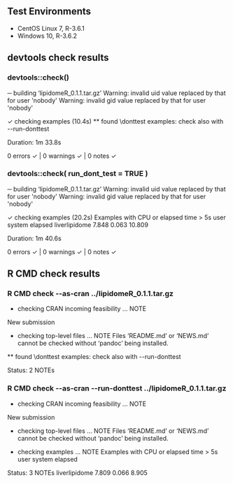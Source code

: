 ## Test Environments

* CentOS Linux 7, R-3.6.1
* Windows 10, R-3.6.2

## devtools check results

### devtools::check()

─  building ‘lipidomeR_0.1.1.tar.gz’
   Warning: invalid uid value replaced by that for user 'nobody'
   Warning: invalid gid value replaced by that for user 'nobody'

✓  checking examples (10.4s)
   ** found \donttest examples: check also with --run-donttest
   
Duration: 1m 33.8s

0 errors ✓ | 0 warnings ✓ | 0 notes ✓

### devtools::check( run_dont_test = TRUE )

─  building ‘lipidomeR_0.1.1.tar.gz’
   Warning: invalid uid value replaced by that for user 'nobody'
   Warning: invalid gid value replaced by that for user 'nobody'
   
✓  checking examples (20.2s)
   Examples with CPU or elapsed time > 5s
                  user system elapsed
   liverlipidome 7.848  0.063  10.809

Duration: 1m 40.6s

0 errors ✓ | 0 warnings ✓ | 0 notes ✓

## R CMD check results

### R CMD check --as-cran ../lipidomeR_0.1.1.tar.gz

* checking CRAN incoming feasibility ... NOTE

New submission

* checking top-level files ... NOTE
Files ‘README.md’ or ‘NEWS.md’ cannot be checked without ‘pandoc’ being installed.

** found \donttest examples: check also with --run-donttest

Status: 2 NOTEs

### R CMD check --as-cran --run-donttest ../lipidomeR_0.1.1.tar.gz

* checking CRAN incoming feasibility ... NOTE

New submission

* checking top-level files ... NOTE
Files ‘README.md’ or ‘NEWS.md’ cannot be checked without ‘pandoc’ being installed.

* checking examples ... NOTE
Examples with CPU or elapsed time > 5s
               user system elapsed
               
Status: 3 NOTEs
liverlipidome 7.809  0.066   8.905
